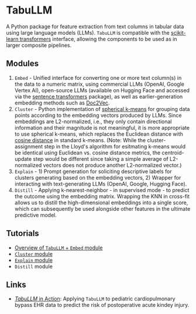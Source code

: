 # TabuLLM
A Python package for feature extraction from text columns in tabular data using large language models (LLMs). `TabuLLM` is compatible with the [scikit-learn transformers](https://scikit-learn.org/stable/data_transforms.html) interface, allowing the components to be used as in larger composite pipelines.

## Modules
1. `Embed` - Unified interface for converting one or more text column(s) in the data to a numeric matrix, using commercial LLMs (OpenAI, Google Vertex AI), open-source LLMs (available on Hugging Face and accessed via the [sentence transformers](https://sbert.net/) package), as well as earlier-generation embedding methods such as [Doc2Vec](https://radimrehurek.com/gensim/models/doc2vec.html).
1. `Cluster` - Python implementation of [spherical k-means](https://www.jstatsoft.org/article/view/v050i10) for grouping data points according to the embedding vectors produced by LLMs. Since embeddings are L2-normalized, i.e., they only contain directional information and their magnitude is not meaningful, it is more appropriate to use spherical k-means, which replaces the Euclidean distance with [cosine distance](https://en.wikipedia.org/wiki/Cosine_similarity) in standard k-means. (Note: While the cluster-assignment step in the Lloyd's algorithm for esitmating k-means would be identical using Euclidean vs. cosine distance metrics, the centroid-update step would be different since taking a simple average of L2-normalized vectors does not produce another L2-normalized vector.)
1. `Explain` - 1) Prompt generation for soliciting descriptive labels for clusters generating based on the embedding vectors, 2) Wrapper for interacting with text-generating LLMs (OpenAI, Google, Hugging Face).
1. `Distill` - Applying k-nearest-neighbor - in supervised mode - to predict the outcome using the embedding matrix. Wrapping the KNN in cross-fit allows us to distill the high-dimensional embeddings into a single score, which can subsequently be used alongside other features in the ultimate predictive model.

## Tutorials
- [Overview of `TabuLLM` + `Embed` module](notebooks/tutorial.ipynb)
- [`Cluster` module](notebooks/skmeans.ipynb)
- [`Explain` module](notebooks/explain.ipynb)
- `Distill` module

## Links
- [*TabuLLM* in Action](https://www.medrxiv.org/content/10.1101/2024.05.14.24307372v1): Applying `TabuLLM` to pediatric cardiopulmonary bypass EHR data to predict the risk of postoperative acute kindey injury.
